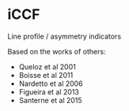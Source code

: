 # iCCF
Line profile / asymmetry indicators


Based on the works of others:
  - Queloz et al 2001
  - Boisse et al 2011
  - Nardetto et al 2006
  - Figueira et al 2013
  - Santerne et al 2015
  
